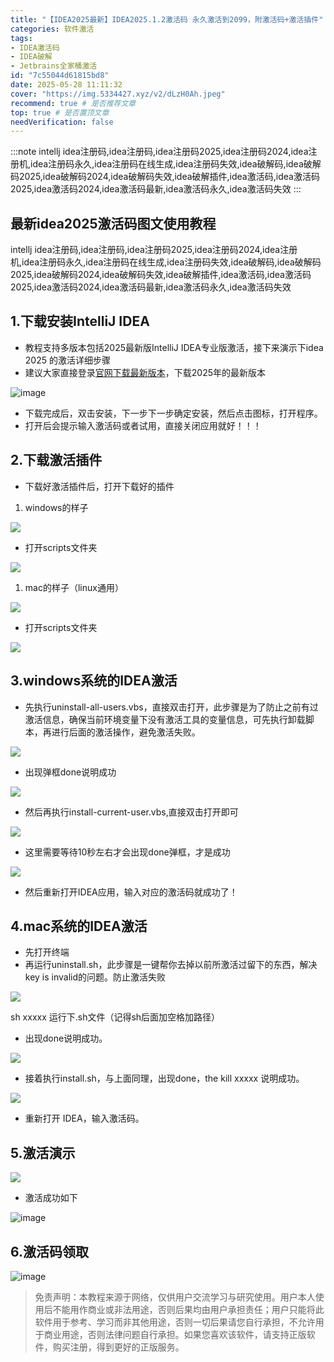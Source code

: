 ```yaml
---
title: "【IDEA2025最新】IDEA2025.1.2激活码 永久激活到2099，附激活码+激活插件"
categories: 软件激活
tags: 
- IDEA激活码
- IDEA破解
- Jetbrains全家桶激活
id: "7c55044d61815bd8"
date: 2025-05-28 11:11:32
cover: "https://img.5334427.xyz/v2/dLzH0Ah.jpeg"
recommend: true # 是否推荐文章
top: true # 是否置顶文章
needVerification: false
---
```


:::note
intellj idea注册码,idea注册码,idea注册码2025,idea注册码2024,idea注册机,idea注册码永久,idea注册码在线生成,idea注册码失效,idea破解码,idea破解码2025,idea破解码2024,idea破解码失效,idea破解插件,idea激活码,idea激活码2025,idea激活码2024,idea激活码最新,idea激活码永久,idea激活码失效
:::

## 最新idea2025激活码图文使用教程
intellj idea注册码,idea注册码,idea注册码2025,idea注册码2024,idea注册机,idea注册码永久,idea注册码在线生成,idea注册码失效,idea破解码,idea破解码2025,idea破解码2024,idea破解码失效,idea破解插件,idea激活码,idea激活码2025,idea激活码2024,idea激活码最新,idea激活码永久,idea激活码失效

## 1.下载安装IntelliJ IDEA
- 教程支持多版本包括2025最新版IntelliJ IDEA专业版激活，接下来演示下idea 2025 的激活详细步骤
- 建议大家直接登录[官网下载最新版本](https://www.jetbrains.com.cn/idea/download)，下载2025年的最新版本

![image](https://img.5334427.xyz/v2/KLYKbup.jpeg "最新版本和时间")

- 下载完成后，双击安装，下一步下一步确定安装，然后点击图标，打开程序。
- 打开后会提示输入激活码或者试用，直接关闭应用就好！！！

## 2.下载激活插件

- 下载好激活插件后，打开下载好的插件

1. windows的样子

![](https://img.5334427.xyz/v2/es4Uewy.png)


- 打开scripts文件夹

![](https://img.5334427.xyz/v2/drlBNXW.png)


1. mac的样子（linux通用）

![](https://img.5334427.xyz/v2/I4T2aK7.jpeg)


- 打开scripts文件夹

![](https://img.5334427.xyz/v2/gKNQplh.jpeg)


## 3.windows系统的IDEA激活

- 先执行uninstall-all-users.vbs，直接双击打开，此步骤是为了防止之前有过激活信息，确保当前环境变量下没有激活工具的变量信息，可先执行卸载脚本，再进行后面的激活操作，避免激活失败。

![](https://img.5334427.xyz/v2/vNb5lO2.jpeg)


- 出现弹框done说明成功

![](https://img.5334427.xyz/v2/UVCEwu3.jpeg)


- 然后再执行install-current-user.vbs,直接双击打开即可

![](https://img.5334427.xyz/v2/ZyZOFW9.jpeg)


- 这里需要等待10秒左右才会出现done弹框，才是成功

![](https://img.5334427.xyz/v2/xOFMkMu.jpeg)


- 然后重新打开IDEA应用，输入对应的激活码就成功了！

## 4.mac系统的IDEA激活

- 先打开终端
- 再运行uninstall.sh，此步骤是一键帮你去掉以前所激活过留下的东西，解决key is invalid的问题。防止激活失败

![](https://img.5334427.xyz/v2/a9A2SXW.jpeg)

sh xxxxx 运行下.sh文件（记得sh后面加空格加路径）

- 出现done说明成功。

![](https://img.5334427.xyz/v2/0SJByS1.jpeg)

- 接着执行install.sh，与上面同理，出现done，the kill xxxxx 说明成功。

![](https://img.5334427.xyz/v2/F7bC07n.jpeg)

- 重新打开 IDEA，输入激活码。

## 5.激活演示

![](https://img.5334427.xyz/v2/MM5cwa8.png)

- 激活成功如下

![image](https://img.5334427.xyz/v2/pKFxnAn.jpeg)


## 6.激活码领取

![image](https://img.5334427.xyz/v2/m7XZbdP.png "领取激活码")


> 免责声明：本教程来源于网络，仅供用户交流学习与研究使用。用户本人使用后不能用作商业或非法用途，否则后果均由用户承担责任；用户只能将此软件用于参考、学习而非其他用途，否则一切后果请您自行承担，不允许用于商业用途，否则法律问题自行承担。如果您喜欢该软件，请支持正版软件，购买注册，得到更好的正版服务。